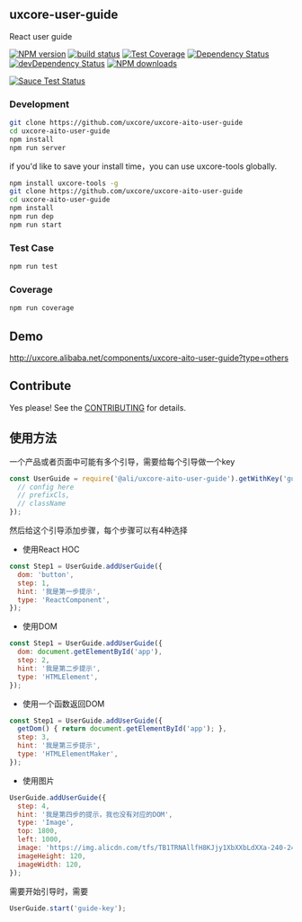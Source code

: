 ## uxcore-user-guide

React user guide

[![NPM version][npm-image]][npm-url]
[![build status][travis-image]][travis-url]
[![Test Coverage][coveralls-image]][coveralls-url]
[![Dependency Status][dep-image]][dep-url]
[![devDependency Status][devdep-image]][devdep-url]
[![NPM downloads][downloads-image]][npm-url]

[![Sauce Test Status][sauce-image]][sauce-url]

[npm-image]: http://img.shields.io/npm/v/uxcore-aito-user-guide.svg?style=flat-square
[npm-url]: http://npmjs.org/package/uxcore-aito-user-guide
[travis-image]: https://img.shields.io/travis/uxcore/uxcore-aito-user-guide.svg?style=flat-square
[travis-url]: https://travis-ci.org/uxcore/uxcore-aito-user-guide
[coveralls-image]: https://img.shields.io/coveralls/uxcore/uxcore-aito-user-guide.svg?style=flat-square
[coveralls-url]: https://coveralls.io/r/uxcore/uxcore-aito-user-guide?branch=master
[dep-image]: http://img.shields.io/david/uxcore/uxcore-aito-user-guide.svg?style=flat-square
[dep-url]: https://david-dm.org/uxcore/uxcore-aito-user-guide
[devdep-image]: http://img.shields.io/david/dev/uxcore/uxcore-aito-user-guide.svg?style=flat-square
[devdep-url]: https://david-dm.org/uxcore/uxcore-aito-user-guide#info=devDependencies
[downloads-image]: https://img.shields.io/npm/dm/uxcore-aito-user-guide.svg
[sauce-image]: https://saucelabs.com/browser-matrix/uxcore-aito-user-guide.svg
[sauce-url]: https://saucelabs.com/u/uxcore-aito-user-guide


### Development

```sh
git clone https://github.com/uxcore/uxcore-aito-user-guide
cd uxcore-aito-user-guide
npm install
npm run server
```

if you'd like to save your install time，you can use uxcore-tools globally.

```sh
npm install uxcore-tools -g
git clone https://github.com/uxcore/uxcore-aito-user-guide
cd uxcore-aito-user-guide
npm install
npm run dep
npm run start
```

### Test Case

```sh
npm run test
```

### Coverage

```sh
npm run coverage
```

## Demo

http://uxcore.alibaba.net/components/uxcore-aito-user-guide?type=others

## Contribute

Yes please! See the [CONTRIBUTING](https://github.com/uxcore/uxcore/blob/master/CONTRIBUTING.md) for details.

## 使用方法

一个产品或者页面中可能有多个引导，需要给每个引导做一个key
```javascript
const UserGuide = require('@ali/uxcore-aito-user-guide').getWithKey('guide-key', {
  // config here
  // prefixCls,
  // className
});
```
然后给这个引导添加步骤，每个步骤可以有4种选择
* 使用React HOC

```javascript
const Step1 = UserGuide.addUserGuide({
  dom: 'button',
  step: 1,
  hint: '我是第一步提示',
  type: 'ReactComponent',
});
```
* 使用DOM

```javascript
const Step1 = UserGuide.addUserGuide({
  dom: document.getElementById('app'),
  step: 2,
  hint: '我是第二步提示',
  type: 'HTMLElement',
});
```
* 使用一个函数返回DOM

```javascript
const Step1 = UserGuide.addUserGuide({
  getDom() { return document.getElementById('app'); },
  step: 3,
  hint: '我是第三步提示',
  type: 'HTMLElementMaker',
});
```
* 使用图片

```javascript
UserGuide.addUserGuide({
  step: 4,
  hint: '我是第四步的提示，我也没有对应的DOM',
  type: 'Image',
  top: 1800,
  left: 1000,
  image: 'https://img.alicdn.com/tfs/TB1TRNAllfH8KJjy1XbXXbLdXXa-240-240.png',
  imageHeight: 120,
  imageWidth: 120,
});
```

需要开始引导时，需要

```javascript
UserGuide.start('guide-key');
```
